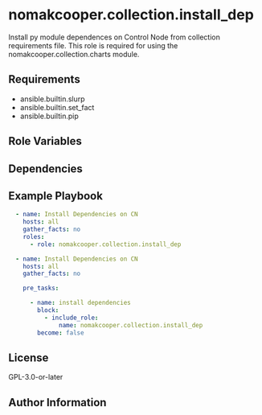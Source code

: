 nomakcooper.collection.install_dep
=========

Install py module dependences on Control Node from collection requirements file.
This role is required for using the nomakcooper.collection.charts module.

Requirements
------------

- ansible.builtin.slurp
- ansible.builtin.set_fact
- ansible.builtin.pip

Role Variables
--------------

Dependencies
------------


Example Playbook
----------------
```yaml
  - name: Install Dependencies on CN
    hosts: all
    gather_facts: no
    roles:
      - role: nomakcooper.collection.install_dep
```
```yaml
  - name: Install Dependencies on CN
    hosts: all
    gather_facts: no

    pre_tasks:

      - name: install dependencies
        block:
          - include_role:
              name: nomakcooper.collection.install_dep
        become: false
```

License
-------

GPL-3.0-or-later

Author Information
------------------
